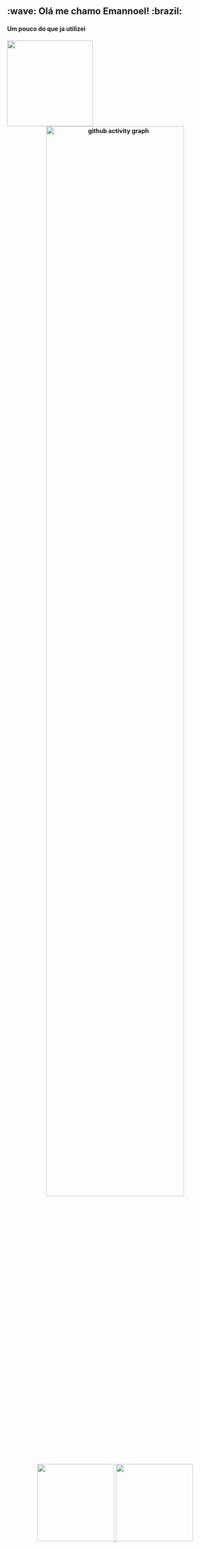 

<h2>:wave: Olá me chamo <strong>Emannoel!<strong/> :brazil:</h2>

<h4>Um pouco do que ja utilizei</h4>
<a href="https://skillicons.dev">
  <img  width="200rem" src="https://skillicons.dev/icons?i=git,html,docker,js,nodejs,postgres,mysql,css,figma,gitlab,react,ts,jest,bootstrap,linux,mongodb,redis,kafka" />
</a>
  <div align="center">
         <img height="80%" alt="github activity graph" src="https://github-readme-activity-graph.vercel.app/graph?username=CarlosEmannoel16&theme=monokai">
    </div>
  <div align="center">
     <a href="https://github.com/CarlosEmannoel16">
      <img height="180em" src="https://github-readme-stats.vercel.app/api?username=CarlosEmannoel16&show_icons=true&theme=monokai&include_all_commits=true&count_private=true&locale=pt-br"/>
     </a>
      <a href="https://github.com/CarlosEmannoel16">
       <img height="180em" src="https://github-readme-stats.vercel.app/api/top-langs/?username=CarlosEmannoel16&layout=compact&langs_count=7&theme=monokai"/>
      </a>
    </div>
   
   </div>
  <br />



<!--
**CarlosEmannoel16/CarlosEmannoel16** is a ✨ _special_ ✨ repository because its `README.md` (this file) appears on your GitHub profile.





Here are some ideas to get you started:

- 🔭 I’m currently working on ...
- 🌱 I’m currently learning ...
- 👯 I’m looking to collaborate on ...
- 🤔 I’m looking for help with ...
- 💬 Ask me about ...
- 📫 How to reach me: ...
- 😄 Pronouns: ...
- ⚡ Fun fact: ...
-->

